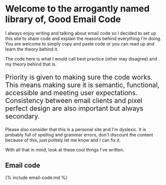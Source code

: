 # Welcome to the arrogantly named library of, Good Email Code
I always enjoy writing and talking about email code so I decided to set up this site to share code and explain the reasons behind everything I'm doing.  You are welcome to simply copy and paste code or you can read up and learn the theory behind it.

The code here is what I would call best practice (other may disagree) and my theory behind that is.
<p style="font-size:1.5em">Priority is given to making sure the code works. This means making sure it is semantic, functional, accessible and meeting user expectations.  Consistency between email clients and pixel perfect design are also important but always secondary.</p>

Please also consider that this is a personal site and I'm dyslexic. It is probably full of spelling and grammar errors, don't discount the content because of this, just politely let me know and I can fix it.

With all that in mind, look at these cool things I've written.

## Email code

{% include email-code.md %}
